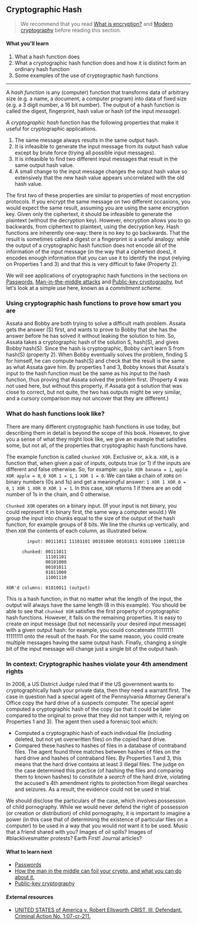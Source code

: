 ## Cryptographic Hash

> We recommend that you read [What is encryption?](cryptography.md) and [Modern cryptography](modern-cryptography.md) before reading this section.

#### What you'll learn

1. What a hash function does
1. What a cryptographic hash function does and how it is distinct form an ordinary hash function
1. Some examples of the use of cryptographic hash functions 

---

A *hash function* is any (computer) function that transforms data of arbitrary size (e.g. a name, a document, a computer program) into data of fixed size (e.g. a 3 digit number, a 16 bit number).  The output of a hash function is called the digest, fingerprint, hash value or hash (of the input *message*).

A *cryptographic hash* function has the following properties that make it useful for cryptographic applications.
1. The same message always results in the same output hash.
1. It is infeasible to generate the input message from its output hash value except by brute force (trying all possible input messages).
1. It is infeasible to find two different input messages that result in the same output hash value.
1. A small change to the input message changes the output hash value so extensively that the new hash value appears uncorrelated with the old hash value.

The first two of these properties are similar to properties of most encryption protocols.  If you encrypt the same message on two different occasions, you would expect the same result, assuming you are using the same encryption key.  Given only the ciphertext, it should be infeasible to generate the plaintext (without the decryption key).  However, encryption allows you to go backwards, from ciphertext to plaintext, using the decryption key.  Hash functions are inherently one-way: there is no key to go backwards.  That the result is sometimes called a digest or a fingerprint is a useful analogy: while the output of a cryptographic hash function does not encode all of the information of the input message (in the way that a ciphertext does), it encodes enough information that you can use it to identify the input (relying on Properties 1 and 3) and that this is very difficult to fake (Property 2).

We will see applications of cryptographic hash functions in the sections on [Passwords](passwords.md), [Man-in-the-middle attacks](man-in-the-middle.md) and [Public-key cryptography](public-key-cryptography.md), but let's look at a simple use here, known as a *commitment scheme*.

### Using cryptographic hash functions to prove how smart you are

Assata and Bobby are both trying to solve a difficult math problem.  Assata gets the answer (S) first, and wants to prove to Bobby that she has the answer before he has solved it without leaking the solution to him.  So, Assata takes a cryptographic hash of the solution S, hash(S), and gives Bobby hash(S).  Since the hash is cryptographic, Bobby can't learn S from hash(S) (property 2).  When Bobby eventually solves the problem, finding S for himself, he can compute hash(S) and check that the result is the same as what Assata gave him.  By properties 1 and 3, Bobby knows that Assata's input to the hash function must be the same as his input to the hash function, thus proving that Assata solved the problem first.  (Property 4 was not used here, but without this property, if Assata got a solution that was close to correct, but not quite, the two has outputs might be very similar, and a cursory comparison may not uncover that they are different.)

### What do hash functions look like?

There are many different cryptographic hash functions in use today, but describing them in detail is beyond the scope of this book.  However, to give you a sense of what they might look like, we give an example that satisfies some, but not all, of the properties that cryptographic hash functions have.

The example function is called `chunked XOR`.  Exclusive or, a.k.a. `XOR`, is a function that, when given a pair of inputs, outputs true (or 1) if the inputs are different and false otherwise.  So, for example: `apple XOR banana = 1`, `apple XOR apple = 0`, `0 XOR 1 = 1`, `1 XOR 1 = 0`.  We can take a chain of `XOR`s on binary numbers (0s and 1s) and get a meaningful answer: `1 XOR 1 XOR 0 = 0`, `1 XOR 1 XOR 0 XOR 1 = 1`.  In this case, `XOR` returns 1 if there are an odd number of 1s in the chain, and 0 otherwise.

`Chunked XOR` operates on a binary input.  (If your input is not binary, you could represent it in binary first, the same way a computer would.)  We group the input into chunks equal to the size of the output of the hash function, for example groups of 8 bits.  We line the chunks up vertically, and then `XOR` the contents of each column, as illustrated below.

```
        input: 00111011 11101101 00101000 00101011 01011000 11001110

      chunked: 00111011
               11101101 
               00101000 
               00101011 
               01011000 
               11001110 

XOR'd columns: 01010011 (output)
```

This is a hash function, in that no matter what the length of the input, the output will always have the same length (8 in this example).  You should be able to see that `chunked XOR` satisfies the first property of cryptographic hash functions.  However, it fails on the remaining properties.  It is easy to create *an* input message (but not necessarily your desired input message) with a given output hash: for example, you could concatenate 11111111 11111111 onto the result of the hash.  For the same reason, you could create multiple messages having the same output hash.  Finally, changing a single bit of the input message will change just a single bit of the output hash.

### In context: Cryptographic hashes violate your 4th amendment rights

In 2008, a US District Judge ruled that if the US government wants to cryptographically hash your private data, then they need a warrant first.  The case in question had a special agent of the Pennsylvania Attorney General's Office copy the hard drive of a suspects computer.  The special agent computed a cryptographic hash of the copy (so that it could be later compared to the original to prove that they did not tamper with it, relying on Properties 1 and 3).  The agent then used a forensic tool which:
* Computed a cryptographic hash of each individual file (including deleted, but not yet overwritten files) on the copied hard drive.
* Compared these hashes to hashes of files in a database of contraband files.
The agent found three matches between hashes of files on the hard drive and hashes of contraband files.  By Properties 1 and 3, this means that the hard drive contains at least 3 illegal files.  The judge on the case determined this practice (of hashing the files and comparing them to known hashes) to constitute a *search* of the hard drive, violating the accused's 4th amendment rights to protection from illegal searches and seizures. As a result, the evidence could not be used in trial.

We should disclose the particulars of the case, which involves possession of child pornography.  While we would never defend the right of possession (or creation or distribution) of child pornography, it is important to imagine a power (in this case that of determining the existence of particular files on a computer) to be used in a way that you would *not* want it to be used.  Music that a friend shared with you?  Images of oil spills?  Images of #blacklivesmatter protests?  Earth First! Journal articles?

#### What to learn next

* [Passwords](passwords.md)
* [How the man in the middle can foil your crypto, and what you can do about it.](man-in-the-middle.md)
* [Public-key cryptography](public-key-cryptography.md)

#### External resources

* [UNITED STATES of America v. Robert Ellsworth CRIST, III, Defendant. Criminal Action No. 1:07-cr-211.](https://www.leagle.com/decision/infdco20081023b74)




